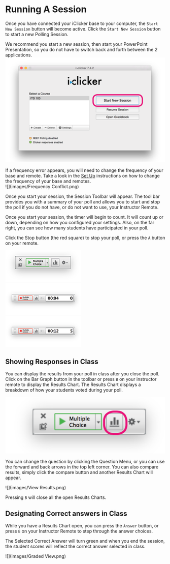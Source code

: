 # Running A Session

Once you have connected your iClicker base to your computer, the `Start New Session` button will become active. Click the `Start New Session` button to start a new Polling Session.

We recommend you start a new session, then start your PowerPoint Presentation, so you do not have to switch back and forth between the 2 applications.  
![](images/start_session.png)

If a frequency error appears, you will need to change the frequency of your base and remote. Take a look in the [Set Up](setup.md) instructions on how to change the frequency of your base and remotes.  
![](images/Frequency Conflict.png)

Once you start your session, the Session Toolbar will appear. The tool bar provides you with a summary of your poll and allows you to start and stop the poll if you do not have, or do not want to use, your Instructor Remote.

Once you start your session, the timer will begin to count. It will count up or down, depending on how you configured your settings. Also, on the far right, you can see how many students have participated in your poll.

Click the Stop button \(the red square\) to stop your poll, or press the `A` button on your remote.

![](images/Start_Session_Toolbar.png)  
![](images/Stop_Session_Toolbar.png)  
![](images/Stop_Session_Toolbar_with_Responses.png)

## Showing Responses in Class

You can display the results from your poll in class after you close the poll. Click on the Bar Graph button in the toolbar or press `B` on your instructor remote to display the Results Chart. The Results Chart displays a breakdown of how your students voted during your poll.

![](images/show_results_tb.png)

You can change the question by clicking the Question Menu, or you can use the forward and back arrows in the top left corner. You can also compare results, simply click the compare button and another Results Chart will appear.

![](images/View Results.png)

Pressing `B` will close all the open Results Charts.

## Designating Correct answers in Class

While you have a Results Chart open, you can press the `Answer` button, or press `E` on your Instructor Remote to step through the answer choices.

The Selected Correct Answer will turn green and when you end the session, the student scores will reflect the correct answer selected in class.

![](images/Graded View.png)

